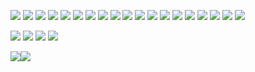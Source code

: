 [![](https://img.shields.io/badge/R-276DC3?style=for-the-badge&logo=r&logoColor=white)](https://github.com/Shall-We-Dance)
[![](https://img.shields.io/badge/Python-3776AB?style=for-the-badge&logo=python&logoColor=white)](https://github.com/Shall-We-Dance)
[![](https://img.shields.io/badge/Flask-ffffff?style=for-the-badge&logo=flask&logoColor=black)]()
[![](https://img.shields.io/badge/HTML-E34F26?style=for-the-badge&logo=html5&logoColor=white)]()
[![](https://img.shields.io/badge/CSS-1572B6?style=for-the-badge&logo=css3&logoColor=white)]()
[![](https://img.shields.io/badge/Shell-4EAA25?style=for-the-badge&logo=gnu-bash&logoColor=white)]()
[![](https://img.shields.io/badge/Markdown-000000?style=for-the-badge&logo=markdown&logoColor=white)]()
[![](https://img.shields.io/badge/Docker-2CA5E0?style=for-the-badge&logo=docker&logoColor=white)]()
[![](https://img.shields.io/badge/Conda-342B029?&style=for-the-badge&logo=anaconda&logoColor=white)]()
[![](https://img.shields.io/badge/VS%20Code-0078D4?style=for-the-badge&logo=visual%20studio%20code&logoColor=white)]()
[![](https://img.shields.io/badge/AI-FF9A00?&style=for-the-badge&logo=Adobe%20Illustrator&logoColor=white)]()
[![](https://img.shields.io/badge/Jellyfin-00A4DC?&style=for-the-badge&logo=Jellyfin&logoColor=white)]()
[![](https://img.shields.io/badge/Cloudflare-F38020?&style=for-the-badge&logo=Cloudflare&logoColor=white)]()
[![](https://img.shields.io/badge/Ubuntu-E95420?style=for-the-badge&logo=ubuntu&logoColor=white)]()
[![](https://img.shields.io/badge/mac%20os-000000?style=for-the-badge&logo=apple&logoColor=white)]()
[![](https://img.shields.io/badge/Windows-0067B8?style=for-the-badge&logo=windows%2011&logoColor=white)]()
[![](https://img.shields.io/badge/OpenWrt-00B5E2?style=for-the-badge&logo=OpenWrt&logoColor=white)]()
[![](https://img.shields.io/badge/Raspberry%20Pi-A22846?style=for-the-badge&logo=Raspberry%20Pi&logoColor=white)]()
[![](https://img.shields.io/badge/Google%20Scholar-4285F4?style=for-the-badge&logo=Google%20Scholar&logoColor=white)]()

[![](https://img.shields.io/badge/Minecraft-62B47A?style=for-the-badge&logo=Minecraft&logoColor=white)]()
[![](https://img.shields.io/badge/Bilibili-00A1D6?style=for-the-badge&logo=Bilibili&logoColor=white)]()
[![](https://img.shields.io/badge/Steam-000000?style=for-the-badge&logo=Steam&logoColor=white)]()
[![](https://img.shields.io/badge/Switch-E60012?style=for-the-badge&logo=Nintendo%20Switch&logoColor=white)]()

<img src="https://github-readme-stats.vercel.app/api?username=Shall-We-Dance&show_icons=true&hide=issues,contribute&icon_color=5B13EC&hide_border=true&title_color=5B13EC&text_color=555&count_private=true"><img src="https://github-readme-stats.vercel.app/api/top-langs/?username=Shall-We-Dance&hide=TeX&layout=compact&hide_border=true&title_color=5B13EC&text_color=555">

